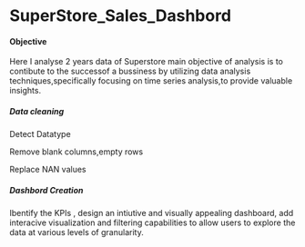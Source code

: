 # SuperStore_Sales_Dashbord

#### Objective
Here I analyse 2 years data of Superstore main objective of analysis is to contibute to the successof a bussiness by utilizing data analysis techniques,specifically focusing on time series analysis,to provide valuable insights.

##### Data cleaning
Detect Datatype

Remove blank columns,empty rows

Replace NAN values

##### Dashbord Creation
Ibentify the KPIs , design an intiutive and visually appealing dashboard, add interacive visualization and filtering capabilities to allow users to explore the data at various levels of  granularity.




